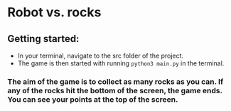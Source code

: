 # Robot vs. rocks

## Getting started:
- In your terminal, navigate to the src folder of the project.
- The game is then started with running `python3 main.py` in the terminal. 

### The aim of the game is to collect as many rocks as you can. If any of the rocks hit the bottom of the screen, the game ends. You can see your points at the top of the screen. 
